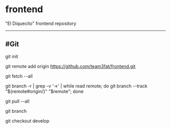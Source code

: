 # frontend
"El Diquecito" frontend repository

--------
#Git
--------
git init

git remote add origin https://github.com/team3fat/frontend.git

git fetch --all

git branch -r | grep -v '\->' | while read remote; do git branch --track "${remote#origin/}" "$remote"; done

git pull --all

git branch

git checkout develop
